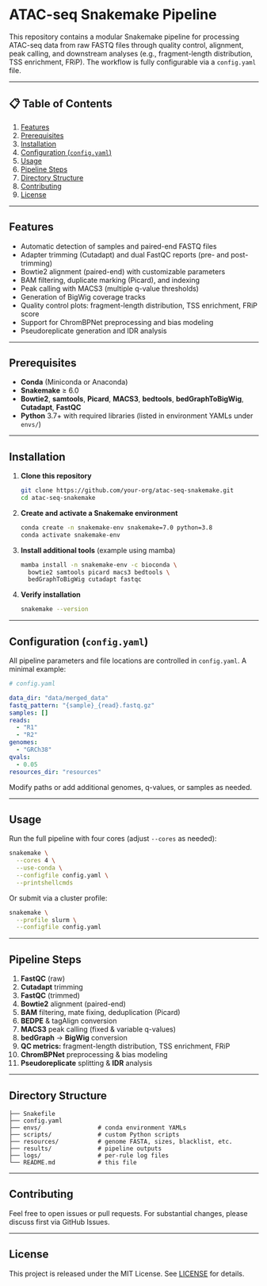# ATAC-seq Snakemake Pipeline

This repository contains a modular Snakemake pipeline for processing ATAC-seq data from raw FASTQ files through quality control, alignment, peak calling, and downstream analyses (e.g., fragment-length distribution, TSS enrichment, FRiP). The workflow is fully configurable via a `config.yaml` file.

---

## 📋 Table of Contents

1. [Features](#features)
2. [Prerequisites](#prerequisites)
3. [Installation](#installation)
4. [Configuration (`config.yaml`)](#configuration-configyaml)
5. [Usage](#usage)
6. [Pipeline Steps](#pipeline-steps)
7. [Directory Structure](#directory-structure)
8. [Contributing](#contributing)
9. [License](#license)

---

## Features

* Automatic detection of samples and paired-end FASTQ files
* Adapter trimming (Cutadapt) and dual FastQC reports (pre- and post-trimming)
* Bowtie2 alignment (paired-end) with customizable parameters
* BAM filtering, duplicate marking (Picard), and indexing
* Peak calling with MACS3 (multiple q-value thresholds)
* Generation of BigWig coverage tracks
* Quality control plots: fragment-length distribution, TSS enrichment, FRiP score
* Support for ChromBPNet preprocessing and bias modeling
* Pseudoreplicate generation and IDR analysis

---

## Prerequisites

* **Conda** (Miniconda or Anaconda)
* **Snakemake** ≥ 6.0
* **Bowtie2**, **samtools**, **Picard**, **MACS3**, **bedtools**, **bedGraphToBigWig**, **Cutadapt**, **FastQC**
* **Python** 3.7+ with required libraries (listed in environment YAMLs under `envs/`)

---

## Installation

1. **Clone this repository**

   ```bash
   git clone https://github.com/your-org/atac-seq-snakemake.git
   cd atac-seq-snakemake
   ```

2. **Create and activate a Snakemake environment**

   ```bash
   conda create -n snakemake-env snakemake=7.0 python=3.8
   conda activate snakemake-env
   ```

3. **Install additional tools** (example using mamba)

   ```bash
   mamba install -n snakemake-env -c bioconda \
     bowtie2 samtools picard macs3 bedtools \
     bedGraphToBigWig cutadapt fastqc
   ```

4. **Verify installation**

   ```bash
   snakemake --version
   ```

---

## Configuration (`config.yaml`)

All pipeline parameters and file locations are controlled in `config.yaml`. A minimal example:

```yaml
# config.yaml

data_dir: "data/merged_data"
fastq_pattern: "{sample}_{read}.fastq.gz"
samples: []
reads:
  - "R1"
  - "R2"
genomes:
  - "GRCh38"
qvals:
  - 0.05
resources_dir: "resources"
```

Modify paths or add additional genomes, q-values, or samples as needed.

---

## Usage

Run the full pipeline with four cores (adjust `--cores` as needed):

```bash
snakemake \
  --cores 4 \
  --use-conda \
  --configfile config.yaml \
  --printshellcmds
```

Or submit via a cluster profile:

```bash
snakemake \
  --profile slurm \
  --configfile config.yaml
```

---

## Pipeline Steps

1. **FastQC** (raw)
2. **Cutadapt** trimming
3. **FastQC** (trimmed)
4. **Bowtie2** alignment (paired-end)
5. **BAM** filtering, mate fixing, deduplication (Picard)
6. **BEDPE** & tagAlign conversion
7. **MACS3** peak calling (fixed & variable q-values)
8. **bedGraph** → **BigWig** conversion
9. **QC metrics:** fragment-length distribution, TSS enrichment, FRiP
10. **ChromBPNet** preprocessing & bias modeling
11. **Pseudoreplicate** splitting & **IDR** analysis

---

## Directory Structure

```
├── Snakefile
├── config.yaml
├── envs/                # conda environment YAMLs
├── scripts/             # custom Python scripts
├── resources/           # genome FASTA, sizes, blacklist, etc.
├── results/             # pipeline outputs
├── logs/                # per-rule log files
└── README.md            # this file
```

---

## Contributing

Feel free to open issues or pull requests. For substantial changes, please discuss first via GitHub Issues.

---

## License

This project is released under the MIT License. See [LICENSE](LICENSE) for details.
